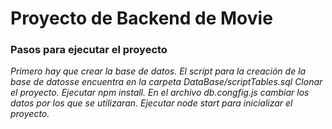 # Proyecto de Backend de Movie

### Pasos para ejecutar el proyecto
_Primero hay que crear la base de datos. El script para la creación de la base de datosse encuentra en la carpeta DataBase/scriptTables.sql_
_Clonar el proyecto._
_Ejecutar npm install._
_En el archivo db.congfig.js cambiar los datos por los que se utilizaran._
_Ejecutar node start para inicializar el proyecto._
